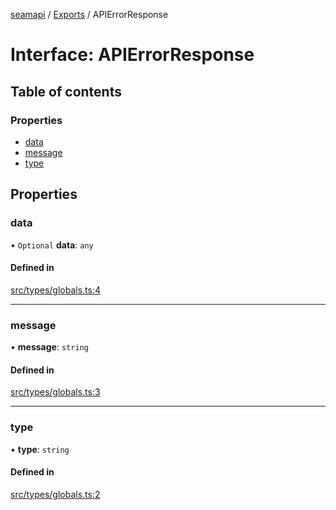 [seamapi](../README.md) / [Exports](../modules.md) / APIErrorResponse

# Interface: APIErrorResponse

## Table of contents

### Properties

- [data](APIErrorResponse.md#data)
- [message](APIErrorResponse.md#message)
- [type](APIErrorResponse.md#type)

## Properties

### data

• `Optional` **data**: `any`

#### Defined in

[src/types/globals.ts:4](https://github.com/seamapi/javascript/blob/main/src/types/globals.ts#L4)

___

### message

• **message**: `string`

#### Defined in

[src/types/globals.ts:3](https://github.com/seamapi/javascript/blob/main/src/types/globals.ts#L3)

___

### type

• **type**: `string`

#### Defined in

[src/types/globals.ts:2](https://github.com/seamapi/javascript/blob/main/src/types/globals.ts#L2)

